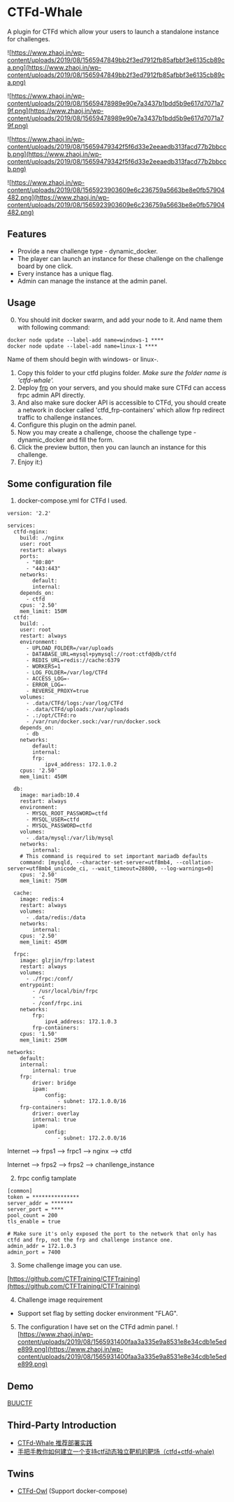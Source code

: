 # CTFd-Whale
A plugin for CTFd which allow your users to launch a standalone instance for challenges.

![https://www.zhaoj.in/wp-content/uploads/2019/08/1565947849bb2f3ed7912fb85afbbf3e6135cb89ca.png](https://www.zhaoj.in/wp-content/uploads/2019/08/1565947849bb2f3ed7912fb85afbbf3e6135cb89ca.png)

![https://www.zhaoj.in/wp-content/uploads/2019/08/15659478989e90e7a3437b1bdd5b9e617d7071a79f.png](https://www.zhaoj.in/wp-content/uploads/2019/08/15659478989e90e7a3437b1bdd5b9e617d7071a79f.png)

![https://www.zhaoj.in/wp-content/uploads/2019/08/15659479342f5f6d33e2eeaedb313facd77b2bbccb.png](https://www.zhaoj.in/wp-content/uploads/2019/08/15659479342f5f6d33e2eeaedb313facd77b2bbccb.png)

![https://www.zhaoj.in/wp-content/uploads/2019/08/1565923903609e6c236759a5663be8e0fb57904482.png](https://www.zhaoj.in/wp-content/uploads/2019/08/1565923903609e6c236759a5663be8e0fb57904482.png)

## Features
- Provide a new challenge type - dynamic_docker.
- The player can launch an instance for these challenge on the challenge board by one click.
- Every instance has a unique flag.
- Admin can manage the instance at the admin panel.

## Usage
0. You should init docker swarm, and add your node to it. And name them with following command:

```
docker node update --label-add name=windows-1 ****
docker node update --label-add name=linux-1 ****
```

Name of them should begin with windows- or linux-.

1. Copy this folder to your ctfd plugins folder. *Make sure the folder name is 'ctfd-whale'.*
2. Deploy [frp](https://github.com/fatedier/frp/) on your servers, and you should make sure CTFd can access frpc admin API directly.
3. And also make sure docker API is accessible to CTFd, you should create a network in docker called 'ctfd_frp-containers' which allow frp redirect traffic to challenge instances.
4. Configure this plugin on the admin panel.
5. Now you may create a challenge, choose the challenge type - dynamic_docker and fill the form.
6. Click the preview button, then you can launch an instance for this challenge.
7. Enjoy it:)

## Some configuration file

1. docker-compose.yml for CTFd I used.

```
version: '2.2'

services:
  ctfd-nginx:
    build: ./nginx
    user: root
    restart: always
    ports:
      - "80:80"
      - "443:443"
    networks:
        default:
        internal:
    depends_on:
      - ctfd
    cpus: '2.50'
    mem_limit: 150M
  ctfd:
    build: .
    user: root
    restart: always
    environment:
      - UPLOAD_FOLDER=/var/uploads
      - DATABASE_URL=mysql+pymysql://root:ctfd@db/ctfd
      - REDIS_URL=redis://cache:6379
      - WORKERS=1
      - LOG_FOLDER=/var/log/CTFd
      - ACCESS_LOG=-
      - ERROR_LOG=-
      - REVERSE_PROXY=true
    volumes:
      - .data/CTFd/logs:/var/log/CTFd
      - .data/CTFd/uploads:/var/uploads
      - .:/opt/CTFd:ro
      - /var/run/docker.sock:/var/run/docker.sock
    depends_on:
      - db
    networks:
        default:
        internal:
        frp:
            ipv4_address: 172.1.0.2
    cpus: '2.50'
    mem_limit: 450M

  db:
    image: mariadb:10.4
    restart: always
    environment:
      - MYSQL_ROOT_PASSWORD=ctfd
      - MYSQL_USER=ctfd
      - MYSQL_PASSWORD=ctfd
    volumes:
      - .data/mysql:/var/lib/mysql
    networks:
        internal:
    # This command is required to set important mariadb defaults
    command: [mysqld, --character-set-server=utf8mb4, --collation-server=utf8mb4_unicode_ci, --wait_timeout=28800, --log-warnings=0]
    cpus: '2.50'
    mem_limit: 750M

  cache:
    image: redis:4
    restart: always
    volumes:
      - .data/redis:/data
    networks:
        internal:
    cpus: '2.50'
    mem_limit: 450M

  frpc:
    image: glzjin/frp:latest
    restart: always
    volumes:
      - ./frpc:/conf/
    entrypoint:
        - /usr/local/bin/frpc
        - -c
        - /conf/frpc.ini
    networks:
        frp:
            ipv4_address: 172.1.0.3
        frp-containers:
    cpus: '1.50'
    mem_limit: 250M

networks:
    default:
    internal:
        internal: true
    frp:
        driver: bridge
        ipam:
            config:
                - subnet: 172.1.0.0/16
    frp-containers:
        driver: overlay
        internal: true
        ipam:
            config:
                - subnet: 172.2.0.0/16
```

Internet --> frps1 --> frpc1 --> nginx --> ctfd

Internet --> frps2 --> frps2 --> chanllenge_instance

2. frpc config tamplate

```
[common]
token = ***************
server_addr = *******
server_port = ****
pool_count = 200
tls_enable = true

# Make sure it's only exposed the port to the network that only has ctfd and frp, not the frp and challenge instance one.
admin_addr = 172.1.0.3
admin_port = 7400
```

3. Some challenge image you can use.

[https://github.com/CTFTraining/CTFTraining](https://github.com/CTFTraining/CTFTraining)

4. Challenge image requirement
- Support set flag by setting docker environment "FLAG".

5. The configuration I have set on the CTFd admin panel.
![https://www.zhaoj.in/wp-content/uploads/2019/08/1565931400faa3a335e9a8531e8e34cdb1e5ede899.png](https://www.zhaoj.in/wp-content/uploads/2019/08/1565931400faa3a335e9a8531e8e34cdb1e5ede899.png)

## Demo
[BUUCTF](https://buuoj.cn)

## Third-Party Introduction
- [CTFd-Whale 推荐部署实践](https://www.zhaoj.in/read-6333.html)
- [手把手教你如何建立一个支持ctf动态独立靶机的靶场（ctfd+ctfd-whale)](https://blog.csdn.net/fjh1997/article/details/100850756)

## Twins

- [CTFd-Owl](https://raw.githubusercontent.com/D0g3-Lab/H1ve/master/CTFd/plugins/ctfd-owl) (Support docker-compose)
